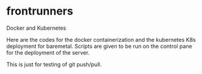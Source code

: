 # frontrunners
Docker and Kubernetes

Here are the codes for the docker containerization and the kubernetes K8s deployment for baremetal. Scripts are given to be run on the control pane for the deployment of the server.

This is just for testing of git push/pull.


